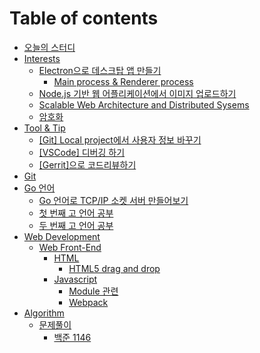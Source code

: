 # Table of contents

* [오늘의 스터디](README.md)
* [Interests](interests/README.md)
  * [Electron으로 데스크탑 앱 만들기](interests/electron/README.md)
    * [Main process & Renderer process](interests/electron/main-process-and-renderer-process.md)
  * [Node.js 기반 웹 어플리케이션에서 이미지 업로드하기](interests/2018-04-20-web_imageupload.md)
  * [Scalable Web Architecture and Distributed Sysems](interests/2018-01-19-webarchitecture.md)
  * [암호화](interests/undefined.md)
* [Tool & Tip](tool-and-tip/README.md)
  * [\[Git\] Local project에서 사용자 정보 바꾸기](tool-and-tip/local-project.md)
  * [\[VSCode\] 디버깅 하기](tool-and-tip/undefined.md)
  * [\[Gerrit\]으로 코드리뷰하기](tool-and-tip/gerrit.md)
* [Git](git.md)
* [Go 언어](gostudy/README.md)
  * [Go 언어로 TCP/IP 소켓 서버 만들어보기](gostudy/2018-03-08-goserver.md)
  * [첫 번째 고 언어 공부](gostudy/2017-12-16-gostudy1.md)
  * [두 번째 고 언어 공부](gostudy/2017-12-19-gostudy2.md)
* [Web Development](javascript/README.md)
  * [Web Front-End](javascript/web-front-end/README.md)
    * [HTML](javascript/web-front-end/html/README.md)
      * [HTML5 drag and drop](javascript/web-front-end/html/html5-drag-and-drop.md)
    * [Javascript](javascript/web-front-end/javascript/README.md)
      * [Module 관련](javascript/web-front-end/javascript/module.md)
      * [Webpack](javascript/web-front-end/javascript/webpack.md)
* [Algorithm](study/README.md)
  * [문제풀이](study/undefined/README.md)
    * [백준 1146](study/undefined/1146.md)

